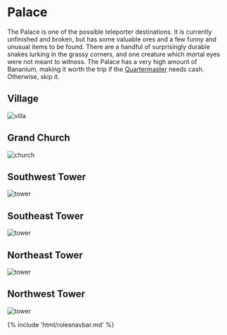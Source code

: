 # Palace
The Palace is one of the possible teleporter destinations. It is currently unfinished and broken, but has some valuable ores and a few funny and unusual items to be found. There are a handful of surprisingly durable snakes lurking in the grassy corners, and one creature which mortal eyes were not meant to witness. The Palace has a very high amount of Bananium, making it worth the trip if the [Quartermaster](Quartermaster.md) needs cash. Otherwise, skip it.



## Village

![villa](village.PNG)

##  Grand Church

![church](Grandchurch.PNG)

##  Southwest Tower

![tower](southwesttower.PNG)

##  Southeast Tower

![tower](southesttower.PNG)

## Northeast Tower

![tower](Northesttower.PNG)

##  Northwest Tower

 ![tower](Northwesttower.PNG)







{% include 'html/rolesnavbar.md' %}